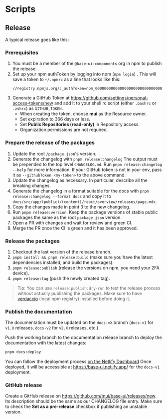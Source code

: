 # Scripts

## Release

A typical release goes like this:

### Prerequisites

1. You must be a member of the `@base-ui-components` org in npm to publish the release.
2. Set up your npm authToken by logging into npm (`npm login`) . This will save a token to `~/.npmrc` as a line that looks like this:
   ```text
   //registry.npmjs.org/:_authToken=npm_000000000000000000000000000000000000
   ```
3. Generate a GitHub Token at https://github.com/settings/personal-access-tokens/new and add it to your shell rc script (either `.bashrc` or `.zshrc`) as `GITHUB_TOKEN`.
   - When creating the token, choose **mui** as the Resource owner.
   - Set expiration to 366 days or less.
   - Set **Public Repositories (read-only)** in Repository access.
   - Organization permissions are not required.

### Prepare the release of the packages

1. Update the root `/package.json`'s version.
2. Generate the changelog with `pnpm release:changelog`
   The output must be prepended to the top level `CHANGELOG.md`.
   Run `pnpm release:changelog --help` for more information. If your GitHub token is not in your env, pass it as `--githubToken <my-token>` to the above command.
3. Update the changelog as necessary. In particular, describe all the breaking changes.
4. Generate the changelog in a format suitable for the docs with `pnpm release:changelog --format docs` and copy it to `docs/src/app/(public)/(content)/react/overview/releases/page.mdx`.
5. Copy the changes made in point 3 to the new changelog.
6. Run `pnpm release:version`. Keep the package versions of stable public packages the same as the root `package.json` version.
7. Open a PR with changes and wait for review and green CI.
8. Merge the PR once the CI is green and it has been approved.

### Release the packages

1. Checkout the last version of the release branch.
2. `pnpm install && pnpm release:build` (make sure you have the latest dependencies installed, and build the packages).
3. `pnpm release:publish` (release the versions on npm, you need your 2FA device).
4. `pnpm release:tag` (push the newly created tag).

> Tip: You can use `release:publish:dry-run` to test the release process without actually publishing the packages.
> Make sure to have [verdaccio](https://verdaccio.org/) (local npm registry) installed before doing it.

### Publish the documentation

The documentation must be updated on the `docs-vX` branch (`docs-v1` for `v1.X` releases, `docs-v2` for `v2.X` releases, etc.)

Push the working branch to the documentation release branch to deploy the documentation with the latest changes:

```bash
pnpm docs:deploy
```

You can follow the deployment process [on the Netlify Dashboard](https://app.netlify.com/sites/base-ui/deploys?filter=docs-v1)
Once deployed, it will be accessible at https://base-ui.netlify.app/ for the `docs-v1` deployment.

### GitHub release

Create a GitHub release on https://github.com/mui/base-ui/releases/new.
Its description should be the same as our CHANGELOG file entry.
Make sure to check the **Set as a pre-release** checkbox if publishing an unstable version.
